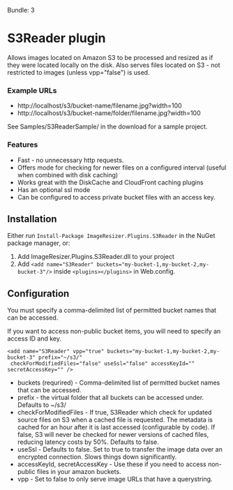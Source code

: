 Bundle: 3

# S3Reader plugin

Allows images located on Amazon S3 to be processed and resized as if they were located locally on the disk. Also serves files located on S3 - not restricted to images (unless vpp="false") is used.

### Example URLs

* http://localhost/s3/bucket-name/filename.jpg?width=100
* http://localhost/s3/bucket-name/folder/filename.jpg?width=100


See Samples/S3ReaderSample/ in the download for a sample project.


### Features

* Fast - no unnecessary http requests.
* Offers mode for checking for newer files on a configured interval (useful when combined with disk caching)
* Works great with the DiskCache and CloudFront caching plugins
* Has an optional ssl mode
* Can be configured to access private bucket files with an access key.


## Installation

Either run `Install-Package ImageResizer.Plugins.S3Reader` in the NuGet package manager, or:

1. Add ImageResizer.Plugins.S3Reader.dll to your project
2. Add `<add name="S3Reader" buckets="my-bucket-1,my-bucket-2,my-bucket-3"/>` inside `<plugins></plugins>` in Web.config.


## Configuration

You must specify a comma-delimited list of permitted bucket names that can be accessed.

If you want to access non-public bucket items, you will need to specify an access ID and key.

	<add name="S3Reader" vpp="true" buckets="my-bucket-1,my-bucket-2,my-bucket-3" prefix="~/s3/"
	 checkForModifiedFiles="false" useSsl="false" accessKeyId="" secretAccessKey="" />

* buckets (requrired) - Comma-delimited list of permitted bucket names that can be accessed.
* prefix - the virtual folder that all buckets can be accessed under. Defaults to ~/s3/
* checkForModifiedFiles - If true, S3Reader which check for updated source files on S3 when a cached file is requested. The metadata is cached for an hour after it is last accessed (configurable by code).
	If false, S3 will never be checked for newer versions of cached files, reducing latency costs by 50%. Defaults to false.
* useSsl - Defaults to false. Set to true to transfer the image data over an encrypted connection. Slows things down significantly.
* accessKeyId, secretAccessKey - Use these if you need to access non-public files in your amazon buckets.
* vpp - Set to false to only serve image URLs that have a querystring.
